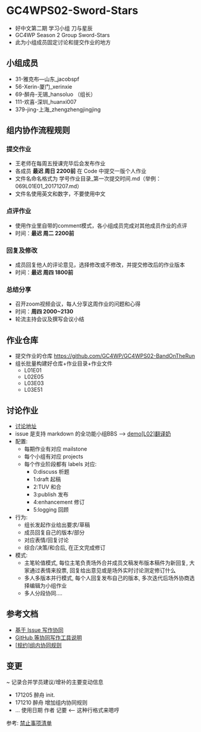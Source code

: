 # GC4WPS02-Sword-Stars

- 好中文第二期 学习小组 刀与星辰
- GC4WP Season 2 Group Sword-Stars
- 此为小组成员固定讨论和提交作业的地方

## 小组成员

- 31-雅克布—山东_jacobspf
- 56-Xerin-厦门_xerinxie
- 69-醉舟-无锡_hansoluo （组长）
- 111-欢喜-深圳_huanxi007
- 379-jing-上海_zhengzhengjingjing

## 组内协作流程规则

### 提交作业

- 王老师在每周五授课完毕后会发布作业
- 各成员 **最迟 周日 2200前** 在 Code 中提交一版个人作业
- 文件名命名格式为 学号作业目录_第一次提交时间.md（举例：069L01E01_20171207.md）
- 文件名使用英文和数字，不要使用中文

### 点评作业

- 使用作业里自带的comment模式，各小组成员完成对其他成员作业的点评
-  时间：**最迟 周二 2200前**

### 回复及修改

- 成员回复他人的评论意见，选择修改或不修改，并提交修改后的作业版本
- 时间：**最迟 周四 1800前**

### 总结分享

- 召开zoom视频会议，每人分享这周作业的问题和心得
- 时间：**周四 2000~2130**
- 轮流主持会议及撰写会议小结


## 作业仓库
- 提交作业的仓库 https://github.com/GC4WP/GC4WPS02-BandOnTheRun
- 组长批量构建好仓库+作业目录+作业文件
  - L01E01
  - L02E05
  - L03E03
  - L03E51


## 讨论作业

- [讨论地址](https://github.com/GC4WP/GC4WPS02-BandOnTheRun/issues)
- issue 是支持 markdown 的全功能小组BBS --> [demo[L02]翻译奶](https://github.com/GC4WP/common/issues/18)
- 配置:
    + 每期作业有对应 mailstone
    + 每个小组有对应 projects
    + 每个作业阶段都有 labels 对应:
        * 0:discuss    析题
        * 1:draft       起稿
        * 2:TUV         和合
        * 3:publish     发布
        * 4:enhancement 修订
        * 5:logging      回顾
- 行为:
    + 组长发起作业给出要求/草稿
    + 成员回复自己的版本/部分
    + 对应表情/回复讨论
    + 综合/决策/和合后, 在正文完成修订
- 模式:
    + 主笔轮值模式, 每位主笔负责场外合并成员文稿发布版本稿件为新回复, 大家通过表情来投票, 回复给出意见或是场外实时讨论测定修订什么
    + 多人多版本并行模式, 每个人回复发布自己的版本, 多次迭代后场外协商选择编辑为小组作业
    + 多人分段协同....

## 参考文档
- [基于 Issue 写作协同](https://github.com/GC4WP/common/issues/19)
- [GitHub 等协同写作工具说明](https://github.com/GC4WP/S07E15G89/issues/2)
- [[规约]组内协同规则](https://github.com/GC4WP/S07E15G89/issues/1)

## 变更
~ 记录合并学员建议/增补的主要变动信息

- 171205 醉舟 init.
- 171210 醉舟 增加组内协同规则
- ... 使用日期 作者 记要 <-- 这种行格式来嗯哼


参考: [禁止事项清单](https://github.com/GC4WP/common/wiki/HbNotDoIt)
